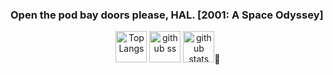 ### Open the pod bay doors please, HAL.     [2001: A Space Odyssey]


<p align="center">    
   <img alt="Top Langs" height="50px" src="https://github-readme-stats.vercel.app/api/top-langs/?username=yu5uke-1024&show_icons=true&theme=tokyonight&hide=jupyter%20notebook" />
   <img alt="github ss" height="50px" src="http://github-readme-streak-stats.herokuapp.com?user=yu5uke-1024&theme=tokyonight" />
   <img alt="github stats" height="50px" src="https://github-readme-stats.vercel.app/api?username=yu5uke-1024&theme=tokyonight&show_icons=true" />
</p>
